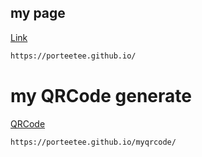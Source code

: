 ## my page
[Link](https://porteetee.github.io/)
```bash
https://porteetee.github.io/
```

# my QRCode generate
[QRCode](https://porteetee.github.io/myqrcode/)
```bash
https://porteetee.github.io/myqrcode/
```
